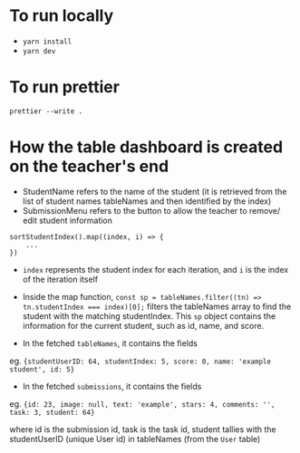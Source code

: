 # To run locally
- `yarn install`
- `yarn dev`
# To run prettier

`prettier --write .`

# How the table dashboard is created on the teacher's end

- StudentName refers to the name of the student (it is retrieved from the list of student names tableNames and then identified by the index)
- SubmissionMenu refers to the button to allow the teacher to remove/ edit student information

```
sortStudentIndex().map((index, i) => {
    ...
})
```

- `index` represents the student index for each iteration, and `i` is the index of the iteration itself

- Inside the map function, `const sp = tableNames.filter((tn) => tn.studentIndex === index)[0];` filters the tableNames array to find the student with the matching studentIndex. This `sp` object contains the information for the current student, such as id, name, and score.

- In the fetched `tableNames`, it contains the fields

eg. `{studentUserID: 64, studentIndex: 5, score: 0, name: 'example student', id: 5}`

- In the fetched `submissions`, it contains the fields

eg. `{id: 23, image: null, text: 'example', stars: 4, comments: '', task: 3, student: 64}`

where id is the submission id, task is the task id, student tallies with the studentUserID (unique User id) in tableNames (from the `User` table)
